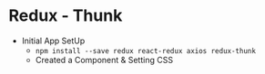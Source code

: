 # Redux - Thunk
- Initial App SetUp 
    - `npm install --save redux react-redux axios redux-thunk`
    - Created a Component & Setting CSS